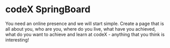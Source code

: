 codeX SpringBoard
=================

You need an online presence and we will start simple. Create a page that is all about you, who are you, where do you live, what have you achieved, what do you want to achieve and learn at codeX - anything that you think is interesting!
